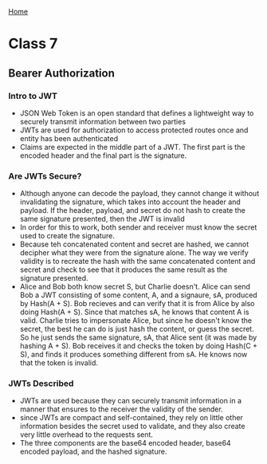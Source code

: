 [Home](../README.md)

# Class 7

## Bearer Authorization

### Intro to JWT

- JSON Web Token is an open standard that defines a lightweight way to securely transmit information between two parties
- JWTs are used for authorization to access protected routes once and entity has been authenticated
- Claims are expected in the middle part of a JWT. The first part is the encoded header and the final part is the signature.

### Are JWTs Secure?

- Although anyone can decode the payload, they cannot change it without invalidating the signature, which takes into account the header and payload. If the header, payload, and secret do not hash to create the same signature presented, then the JWT is invalid
- In order for this to work, both sender and receiver must know the secret used to create the signature.
- Because teh concatenated content and secret are hashed, we cannot decipher what they were from the signature alone. The way we verify validity is to recreate the hash with the same concatenated content and secret and check to see that it produces the same result as the signature presented.
- Alice and Bob both know secret S, but Charlie doesn't. Alice can send Bob a JWT consisting of some content, A, and a signaure, sA, produced by Hash(A + S). Bob recieves and can verify that it is from Alice by also doing Hash(A + S). Since that matches sA, he knows that content A is valid. Charlie tries to impersonate Alice, but since he doesn't know the secret, the best he can do is just hash the content, or guess the secret. So he just sends the same signature, sA, that Alice sent (it was made by hashing A + S). Bob receives it and checks the token by doing Hash(C + S), and finds it produces something different from sA. He knows now that the token is invalid.

### JWTs Described

- JWTs are used because they can securely transmit information in a manner that ensures to the receiver the validity of the sender.
- since JWTs are compact and self-contained, they rely on little other information besides the secret used to validate, and they also create very little overhead to the requests sent.
- The three components are the base64 encoded header, base64 encoded payload, and the hashed signature.
